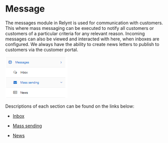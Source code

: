 Message
============================

The messages module in Relynt is used for communication with customers. This where mass messaging can be executed to notify all customers or customers of a particular criteria for any relevant reason. Incoming messages can also be viewed and interacted with here, when inboxes are configured. We always have the ability to create news letters to publish to customers via the customer portal.

![Messages](messages.png)

Descriptions of each section can be found on the links below:

* [Inbox](messages/inbox/inbox.md)

* [Mass sending](messages/mass_sending/mass_sending.md)

* [ News](messages/news/news.md)
